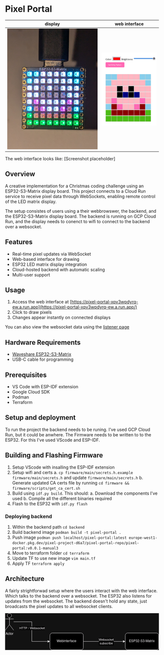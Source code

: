 # Pixel Portal

| display                                             | web interface                                            |
| --------------------------------------------------- | -------------------------------------------------------- |
| ![Pixel Portal display](docs/img/running-photo.jpg) | ![Pixel Portal web interface](docs/img/webinterface.png) |

The web interface looks like:
[Screenshot placeholder]

## Overview

A creative implementation for a Christmas coding challenge using an ESP32-S3-Matrix display board. This project connects to a Cloud Run service to receive pixel data through WebSockets, enabling remote control of the LED matrix display.

The setup consistes of users using a their webbrowswer, the backend, and the ESP32-S3-Matrix display board. The backend is running on GCP Cloud Run, and the display needs to conenct to wifi to connect to the backend over a websocket.

## Features

- Real-time pixel updates via WebSocket
- Web-based interface for drawing
- ESP32 LED matrix display integration
- Cloud-hosted backend with automatic scaling
- Multi-user support

## Usage

1. Access the web interface at [https://pixel-portal-xpv3wpdyrq-ew.a.run.app](https://pixel-portal-xpv3wpdyrq-ew.a.run.app/)
2. Click to draw pixels
3. Changes appear instantly on connected displays

You can also view the websocket data using the [listener page](https://pixel-portal-xpv3wpdyrq-ew.a.run.app/listener.html)

## Hardware Requirements

- [Waveshare ESP32-S3-Matrix](https://www.waveshare.com/esp32-s3-matrix.htm)
- USB-C cable for programming

## Prerequisites

- VS Code with ESP-IDF extension
- Google Cloud SDK
- Podman
- Terraform

## Setup and deployment

To run the project the backend needs to be runing. I've used GCP Cloud Run, but it could be anwhere. The Firmware needs to be written to to the ESP32. For this I've used VScode and ESP-IDF.

## Building and Flashing Firmware

1. Setup VScode with insalling the ESP-IDF extension
2. Setup wifi and certs
   a. `cp firmware/main/secrets.h.example firmware/main/secrets.h` and update `firmware/main/secrets.h`
   b. Generate updated CA certs file by running `cd firmware && firmware/scripts/get_ca_cert.sh`
3. Build using `idf.py build`. This should:
   a. Download the components I've used
   b. Compile all the different binaries required
4. Flash to the ESP32 with `idf.py flash`

### Deploying backend

1.  Within the backend path `cd backend`
2.  Build backend image `podman build -t pixel-portal .`
3.  Push image `podman push localhost/pixel-portal:latest europe-west1-docker.pkg.dev/pixel-project-d6a7/pixel-portal-repo/pixel-portal:v0.0.1-manual3`
4.  Move to terraform folder `cd terraform`
5.  Update TF to use new image `vim main.tf`
6.  Apply TF `terraform apply`

## Architecture

A fairly strightforwad setup where the users interact with the web interface. Which talks to the backend over a websocket. The ESP32 also listens for updates from the websocket. The backend doesn't hold any state, just broadcasts the pixel updates to all websocket clients.

![Architecture diagram](docs/img/architecture.drawio.png)